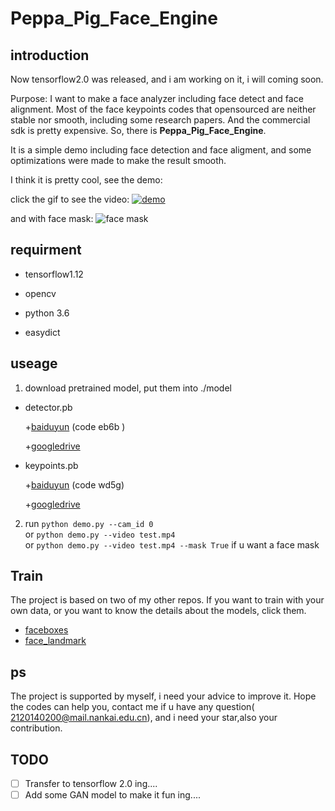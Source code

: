 # Peppa_Pig_Face_Engine


## introduction
Now tensorflow2.0 was released, and i am working on it, i will coming soon.

Purpose: I want to make a face analyzer including face detect and face alignment. Most of the face keypoints codes that opensourced are neither stable nor smooth, including some research papers. And the commercial sdk is pretty expensive. So, there is **Peppa_Pig_Face_Engine**.  



It is a simple demo including face detection and face aligment, and some optimizations were made to make the result smooth.


I think it is pretty cool, see the demo:

click the gif to see the video:
[![demo](https://github.com/610265158/simpleface-engine/blob/master/figure/sample.gif)](https://v.youku.com/v_show/id_XNDM3MTY4MTM2MA==.html?spm=a2h3j.8428770.3416059.1)

and with face mask:
![face mask](https://github.com/610265158/Peppa_Pig_Face_Engine/blob/master/figure/sample_mask.gif)

## requirment

+ tensorflow1.12  

+ opencv

+ python 3.6

+ easydict

## useage

1. download pretrained model, put them into ./model
+ detector.pb

   +[baiduyun](https://pan.baidu.com/s/1DzbFYjcjcbXO4C494IB2TA) (code eb6b )
   
   +[googledrive](https://drive.google.com/drive/folders/1mV7I9UR_DjF91Wd2P6TqMQhMIOpcBWRJ?usp=sharing) 
+ keypoints.pb

    +[baiduyun](https://pan.baidu.com/s/1jPW9cq9V9sJDrcrtcqpmLQ)  (code wd5g)
    
    +[googledrive](https://drive.google.com/drive/folders/1YHtaLkalAqURbkIYYJBLf6HJZzd6vzOG?usp=sharing)
2. run `python demo.py --cam_id 0`    
   or  `python demo.py --video test.mp4`     
   or `python demo.py --video test.mp4 --mask True` if u want a face mask
    

##  Train
The project is based on two of my other repos. If you want to train with your own data, or you want to know the details about the models, click them.

 + [faceboxes](https://github.com/610265158/faceboxes-tensorflow.git)
 + [face_landmark](https://github.com/610265158/face_landmark.git)


## ps
The project is supported by myself, i need your advice to improve it.
Hope the codes can help you, contact me if u have any question( 2120140200@mail.nankai.edu.cn), and i need your star,also your contribution.

## TODO

- [ ]  Transfer to tensorflow 2.0   ing....
- [ ]  Add some GAN model to make it fun  ing....
